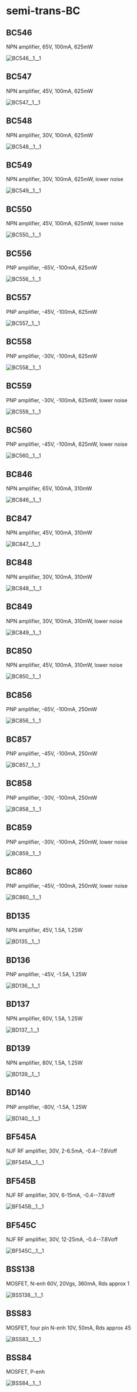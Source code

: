 # semi-trans-BC

## BC546
NPN amplifier, 65V, 100mA, 625mW

![BC546__1__1](/images/_semi__NPN__1__1.png?raw=true) 

## BC547
NPN amplifier, 45V, 100mA, 625mW

![BC547__1__1](/images/_semi__NPN__1__1.png?raw=true) 

## BC548
NPN amplifier, 30V, 100mA, 625mW

![BC548__1__1](/images/_semi__NPN__1__1.png?raw=true) 

## BC549
NPN amplifier, 30V, 100mA, 625mW, lower noise

![BC549__1__1](/images/_semi__NPN__1__1.png?raw=true) 

## BC550
NPN amplifier, 45V, 100mA, 625mW, lower noise

![BC550__1__1](/images/_semi__NPN__1__1.png?raw=true) 

## BC556
PNP amplifier, -65V, -100mA, 625mW

![BC556__1__1](/images/_semi__PNP__1__1.png?raw=true) 

## BC557
PNP amplifier, -45V, -100mA, 625mW

![BC557__1__1](/images/_semi__PNP__1__1.png?raw=true) 

## BC558
PNP amplifier, -30V, -100mA, 625mW

![BC558__1__1](/images/_semi__PNP__1__1.png?raw=true) 

## BC559
PNP amplifier, -30V, -100mA, 625mW, lower noise

![BC559__1__1](/images/_semi__PNP__1__1.png?raw=true) 

## BC560
PNP amplifier, -45V, -100mA, 625mW, lower noise

![BC560__1__1](/images/_semi__PNP__1__1.png?raw=true) 

## BC846
NPN amplifier, 65V, 100mA, 310mW

![BC846__1__1](/images/_semi__NPN__1__1.png?raw=true) 

## BC847
NPN amplifier, 45V, 100mA, 310mW

![BC847__1__1](/images/_semi__NPN__1__1.png?raw=true) 

## BC848
NPN amplifier, 30V, 100mA, 310mW

![BC848__1__1](/images/_semi__NPN__1__1.png?raw=true) 

## BC849
NPN amplifier, 30V, 100mA, 310mW, lower noise

![BC849__1__1](/images/_semi__NPN__1__1.png?raw=true) 

## BC850
NPN amplifier, 45V, 100mA, 310mW, lower noise

![BC850__1__1](/images/_semi__NPN__1__1.png?raw=true) 

## BC856
PNP amplifier, -65V, -100mA, 250mW

![BC856__1__1](/images/_semi__PNP__1__1.png?raw=true) 

## BC857
PNP amplifier, -45V, -100mA, 250mW

![BC857__1__1](/images/_semi__PNP__1__1.png?raw=true) 

## BC858
PNP amplifier, -30V, -100mA, 250mW

![BC858__1__1](/images/_semi__PNP__1__1.png?raw=true) 

## BC859
PNP amplifier, -30V, -100mA, 250mW, lower noise

![BC859__1__1](/images/_semi__PNP__1__1.png?raw=true) 

## BC860
PNP amplifier, -45V, -100mA, 250mW, lower noise

![BC860__1__1](/images/_semi__PNP__1__1.png?raw=true) 

## BD135
NPN amplifier, 45V, 1.5A, 1.25W

![BD135__1__1](/images/_semi__NPN__1__1.png?raw=true) 

## BD136
PNP amplifier, -45V, -1.5A, 1.25W

![BD136__1__1](/images/_semi__PNP__1__1.png?raw=true) 

## BD137
NPN amplifier, 60V, 1.5A, 1.25W

![BD137__1__1](/images/_semi__NPN__1__1.png?raw=true) 

## BD139
NPN amplifier, 80V, 1.5A, 1.25W

![BD139__1__1](/images/_semi__NPN__1__1.png?raw=true) 

## BD140
PNP amplifier, -80V, -1.5A, 1.25W

![BD140__1__1](/images/_semi__PNP__1__1.png?raw=true) 

## BF545A
NJF RF amplifier, 30V, 2-6.5mA, -0.4--7.8Voff

![BF545A__1__1](/images/_semi__NJFSYM__1__1.png?raw=true) 

## BF545B
NJF RF amplifier, 30V, 6-15mA, -0.4--7.8Voff

![BF545B__1__1](/images/_semi__NJFSYM__1__1.png?raw=true) 

## BF545C
NJF RF amplifier, 30V, 12-25mA, -0.4--7.8Voff

![BF545C__1__1](/images/_semi__NJFSYM__1__1.png?raw=true) 

## BSS138
MOSFET, N-enh 60V, 20Vgs, 360mA, Rds approx 1

![BSS138__1__1](/images/semi-trans-Infineon__IPW50R250CP__1__1.png?raw=true) 

## BSS83
MOSFET, four pin N-enh 10V, 50mA, Rds approx 45

![BSS83__1__1](/images/semi-trans-BC__BSS83__1__1.png?raw=true) 

## BSS84
MOSFET, P-enh

![BSS84__1__1](/images/semi-trans-IXYS__IXTH24P20__1__1.png?raw=true) 


